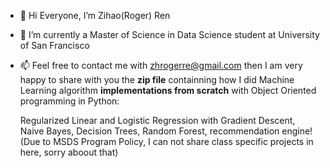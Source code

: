 - 👋 Hi Everyone, I’m Zihao(Roger) Ren
- 🌱 I’m currently a Master of Science in Data Science student at University of San Francisco
- 📫 Feel free to contact me with zhrogerre@gmail.com then I am very happy to share with you the <b>zip file</b> containning how I did Machine Learning algorithm <b>implementations from scratch</b> with Object Oriented programming in Python: 
   
   Regularized Linear and Logistic Regression with Gradient Descent, Naive Bayes, Decision Trees, Random Forest, recommendation engine! (Due to MSDS Program Policy, I can not share class specific projects in here, sorry aboout that)
 

<!---
hongjungg666/hongjungg666 is a ✨ special ✨ repository because its `README.md` (this file) appears on your GitHub profile.
You can click the Preview link to take a look at your changes.
--->
